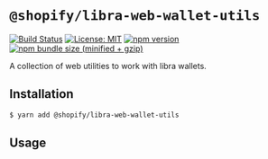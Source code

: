 # `@shopify/libra-web-wallet-utils`

[![Build Status](https://travis-ci.org/Shopify/web-tools.svg?branch=master)](https://travis-ci.org/Shopify/web-tools)
[![License: MIT](https://img.shields.io/badge/License-MIT-green.svg)](LICENSE.md) [![npm version](https://badge.fury.io/js/%40shopify%2Flibra-web-wallet-utils.svg)](https://badge.fury.io/js/%40shopify%2Flibra-web-wallet-utils.svg)  [![npm bundle size (minified + gzip)](https://img.shields.io/bundlephobia/minzip/@shopify/libra-web-wallet-utils.svg)](https://img.shields.io/bundlephobia/minzip/@shopify/libra-web-wallet-utils.svg) 

A collection of web utilities to work with libra wallets.

## Installation

```bash
$ yarn add @shopify/libra-web-wallet-utils
```

## Usage
